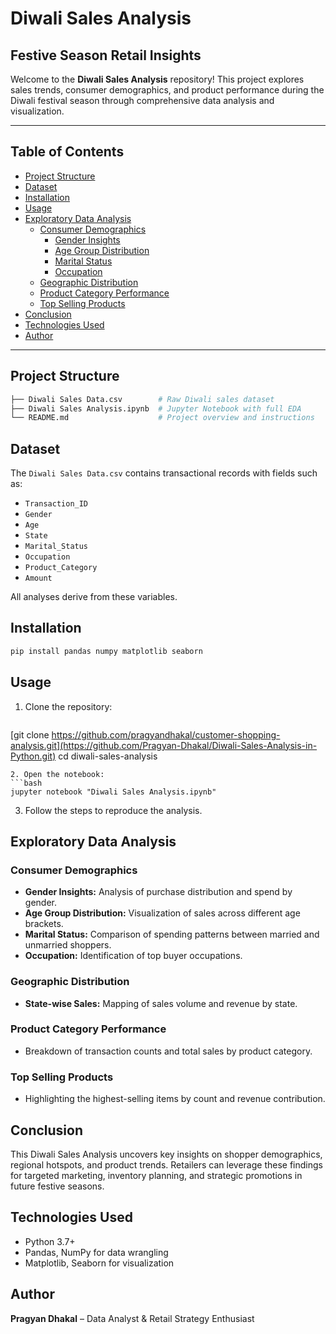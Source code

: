 # Diwali Sales Analysis

## Festive Season Retail Insights

Welcome to the **Diwali Sales Analysis** repository! This project explores sales trends, consumer demographics, and product performance during the Diwali festival season through comprehensive data analysis and visualization.

---

## Table of Contents

- [Project Structure](#project-structure)
- [Dataset](#dataset)
- [Installation](#installation)
- [Usage](#usage)
- [Exploratory Data Analysis](#exploratory-data-analysis)
  - [Consumer Demographics](#consumer-demographics)
    - [Gender Insights](#gender-insights)
    - [Age Group Distribution](#age-group-distribution)
    - [Marital Status](#marital-status)
    - [Occupation](#occupation)
  - [Geographic Distribution](#geographic-distribution)
  - [Product Category Performance](#product-category-performance)
  - [Top Selling Products](#top-selling-products)
- [Conclusion](#conclusion)
- [Technologies Used](#technologies-used)
- [Author](#author)

---

## Project Structure

```bash
├── Diwali Sales Data.csv        # Raw Diwali sales dataset
├── Diwali Sales Analysis.ipynb  # Jupyter Notebook with full EDA
└── README.md                    # Project overview and instructions
```

## Dataset

The `Diwali Sales Data.csv` contains transactional records with fields such as:
- `Transaction_ID`
- `Gender`
- `Age`
- `State`
- `Marital_Status`
- `Occupation`
- `Product_Category`
- `Amount`

All analyses derive from these variables.

## Installation

```bash
pip install pandas numpy matplotlib seaborn
```

## Usage

1. Clone the repository:
   ```bash
[git clone https://github.com/pragyandhakal/customer-shopping-analysis.git](https://github.com/Pragyan-Dhakal/Diwali-Sales-Analysis-in-Python.git)
   cd diwali-sales-analysis
   ```
2. Open the notebook:
   ```bash
   jupyter notebook "Diwali Sales Analysis.ipynb"
   ```
3. Follow the steps to reproduce the analysis.

## Exploratory Data Analysis

### Consumer Demographics
- **Gender Insights:** Analysis of purchase distribution and spend by gender.
- **Age Group Distribution:** Visualization of sales across different age brackets.
- **Marital Status:** Comparison of spending patterns between married and unmarried shoppers.
- **Occupation:** Identification of top buyer occupations.

### Geographic Distribution
- **State-wise Sales:** Mapping of sales volume and revenue by state.

### Product Category Performance
- Breakdown of transaction counts and total sales by product category.

### Top Selling Products
- Highlighting the highest-selling items by count and revenue contribution.

## Conclusion

This Diwali Sales Analysis uncovers key insights on shopper demographics, regional hotspots, and product trends. Retailers can leverage these findings for targeted marketing, inventory planning, and strategic promotions in future festive seasons.

## Technologies Used

- Python 3.7+  
- Pandas, NumPy for data wrangling  
- Matplotlib, Seaborn for visualization

## Author

**Pragyan Dhakal** – Data Analyst & Retail Strategy Enthusiast

